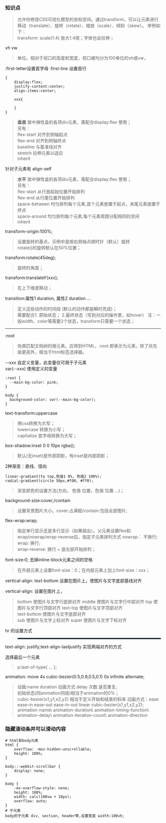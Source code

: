 ### 知识点


> 允许你修改CSS可视化模型的坐标空间。通过transform，可以让元素进行移动（translate）、旋转（rotate）、缩放（scale）、倾斜（skew）。   举例如下：  
transform: scale(1.4)  放大1.4倍；字体也会拉伸；

vh   vw  
> 单位，相对于视口的高度和宽度，视口被均分为100单位的vh或vw，  

:first-letter设置首字母
:first-line 设置首行


```
{
    display:flex;
    justify-content:center;
    align-items:center;                                               

    xxx{
        
    }
}
```
> **垂直** 居中弹性盒的各项div元素，需配合display:flex 使用；   
另有：  
flex-start 对齐到侧轴起点  
flex-end 对齐到侧轴终点  
baseline 与基准线对齐  
stretch  拉伸元素以适应  
inherit

针对子元素有 align-self

> **水平** 居中弹性盒的各项div元素，需配合display:flex 使用；   
另有：  
flex-start 从行首起始位置开始排列  
flex-end 从行尾位置开始排列  
space-between 均匀排列每个元素,首个元素放置于起点，末尾元素放置于终点  
space-around 均匀排列每个元素,每个元素周围分配相同的空间  
inherit


transform-origin:100%;  
> 设置旋转的基点，示例中是按右侧端点顺时针（默认）旋转  
rotate()的旋转默认在50%位置；

transform:rotate(45deg);  
> 旋转的角度；  

transform:translateY(xxx);  
> 在上下维度移动；  

transition:属性1 duration, 属性2 duration ...  
> 定义这些动作的时间段 (默认的动作都是瞬时完成)；  
需要配合1. 原始状态； 2.最终状态（写到对应的操作里，如hover）
注：一般width、color等需要2个状态，transform只需要一个状态；
***

:root  
> 伪类匹配文档树的根元素。应用到HTML，:root 即表示为<html>元素，除了优先级更高外，相当于html标签选择器。   

--xxx  自定义变量，此变量仅可用于子元素  
var(--xxx)   使用定义的变量
```
:root {
  --main-bg-color: pink;
}

body {
  background-color: var(--main-bg-color);
}
```


text-transform:uppercase   
> 用css转换为大写；  
lowercase  转换为小写；  
capitalize 首字母转换为大写；    

box-shadow:inset 0 0 10px rgba();  
> 默认(无inset)是外部阴影，有inset是内部阴影；  

2种渐变：直线、径向  
```
linear-gradient(to top,色值1 0%, 色值2 100%);
radial-gradient(circle 50px,#f00, #ff0);
```
> 渐变颜色的设置方法(方向， 色值 位置，色值 位置 ...)；  

background-size:cover;/contain
> 设置背景图片大小。cover:占满框/contain:包括全部图片;

flex-wrap:wrap;
> 指定单行显示还是多行显示（如果超出）。父元素设置flex和wrap/nowrap/wrap-reverse后，指定子元素排列方式
nowrap： 不换行;  
wrap: 换行;  
wrap-reverse: 换行 + 底左部开始排列；

font-size:0; 去掉inline-block元素之间的空格
> 在外层元素上设置font-size：0；在内层元素上加上font-size：xxx；

vertical-align: text-bottom   设置在图片上，使图片与文字底部基线对齐

vertical-align: 设置在图片上，
> bottom 使图片与文字行底部对齐
middle 使图片与文字行中部对齐
top 使图片与文字行顶部对齐
text-top 使图片与文字顶部对齐  
text-bottom 使图片与文字底部对齐  
sub 使图片与文字上标对齐
super 使图片与文字下标对齐

hr 的设置方式
> <hr style=" height:2px;border:none;border-top:2px dotted #185598;" />

text-align: justify;text-align-lastjustify  实现两端对齐的方式


选择最后一个元素
> p:last-of-type{ ... };

animation: move 4s cubic-bezier(0.5,0.9,0.5,0.1) 0s infinite alternate;
> 动画:name duration 动画方式 delay 次数 是否重复;   
初始状态(同animation同级)相当于animation的0%；  
cubic-bezier(x1,y1,x2,y2) 相当于定义开始和结束的斜率
动画方式：ease ease-in ease-out ease-in-out linear cubic-bezier(x1,y1,x2,y2);  
animation-name\ animation-duration\ animation-timing-function\ animation-delay\ animation-iteration-count\ animation-direction


### 隐藏滚动条并可以滑动内容
```
# html和body元素
html {
    overflow: -moz-hidden-unscrollable;
    height: 100%;
}

body::-webkit-scrollbar {
    display: none;
}

body {
    -ms-overflow-style: none;
    height: 100%;
	width: calc(100vw + 18px);
	overflow: auto;
}
# 子元素
body的子元素 div, section, header等,设置宽度 width:100vh;
```
